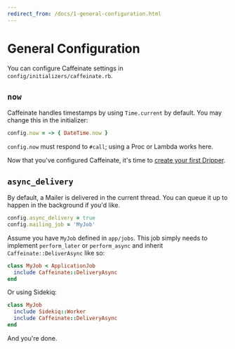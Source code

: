 ```yaml
---
redirect_from: /docs/1-general-configuration.html
---
```


# General Configuration

You can configure Caffeinate settings in `config/initializers/caffeinate.rb`.

## `now`

Caffeinate handles timestamps by using `Time.current` by default. You may change this
in the initializer:

```ruby
config.now = -> { DateTime.now }
```

`config.now` must respond to `#call`; using a Proc or Lambda works here. 

Now that you've configured Caffeinate, it's time to [create your first Dripper](2-campaign-mailer-customization.md).

## `async_delivery`

By default, a Mailer is delivered in the current thread. You can queue it up to happen in the background if you'd like.

```ruby
config.async_delivery = true 
config.mailing_job = 'MyJob' 
```

Assume you have `MyJob` defined in `app/jobs`. This job simply needs to implement `perform_later` or `perform_async` and 
inherit `Caffeinate::DeliverAsync` like so:

```ruby
class MyJob < ApplicationJob
  include Caffeinate::DeliveryAsync
end 
```

Or using Sidekiq:

```ruby
class MyJob
  include Sidekiq::Worker
  include Caffeinate::DeliveryAsync
end 
```

And you're done.
